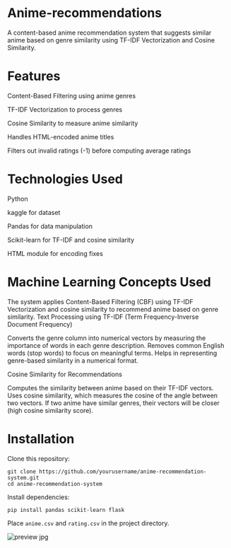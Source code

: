 # Anime-recommendations
A content-based anime recommendation system that suggests similar anime based on genre similarity using TF-IDF Vectorization and Cosine Similarity.

# Features

Content-Based Filtering using anime genres

TF-IDF Vectorization to process genres

Cosine Similarity to measure anime similarity

Handles HTML-encoded anime titles

Filters out invalid ratings (-1) before computing average ratings

# Technologies Used

Python

kaggle for dataset

Pandas for data manipulation

Scikit-learn for TF-IDF and cosine similarity

HTML module for encoding fixes
# Machine Learning Concepts Used
The system applies Content-Based Filtering (CBF) using TF-IDF Vectorization and cosine similarity to recommend anime based on genre similarity.
Text Processing using TF-IDF (Term Frequency-Inverse Document Frequency)

Converts the genre column into numerical vectors by measuring the importance of words in each genre description.
Removes common English words (stop words) to focus on meaningful terms.
Helps in representing genre-based similarity in a numerical format.



Cosine Similarity for Recommendations

Computes the similarity between anime based on their TF-IDF vectors.
Uses cosine similarity, which measures the cosine of the angle between two vectors.
If two anime have similar genres, their vectors will be closer (high cosine similarity score).




# Installation

Clone this repository:
```
git clone https://github.com/yourusername/anime-recommendation-system.git 
cd anime-recommendation-system
```
Install dependencies:
```
pip install pandas scikit-learn flask
```

Place `anime.csv` and `rating.csv` in the project directory.



![preview jpg](https://github.com/user-attachments/assets/b6347045-e8aa-488e-8a03-ecf1f6f3adcc)



